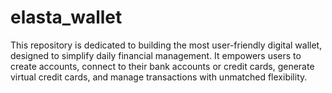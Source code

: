 # elasta_wallet
This repository is dedicated to building the most user-friendly digital wallet, designed to simplify daily financial management. It empowers users to create accounts, connect to their bank accounts or credit cards, generate virtual credit cards, and manage transactions with unmatched flexibility.
